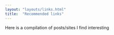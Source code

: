 ```yaml
---
layout: "layouts/links.html"
title:  "Recommended links"
---
```

Here is a compilation of posts/sites I find interesting
